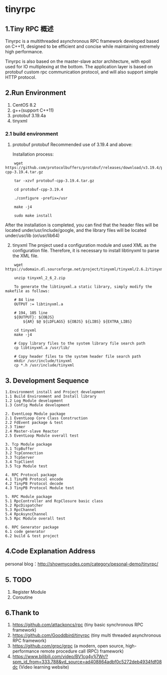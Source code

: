 # tinyrpc
## 1.Tiny RPC 概述
Tinyrpc is a multithreaded asynchronous RPC framework developed based on C++11, designed to be efficient and concise while maintaining extremely high performance.

Tinyrpc is also based on the master-slave actor architecture, with epoll used for IO multiplexing at the bottom. The application layer is based on protobuf custom rpc communication protocol, and will also support simple HTTP protocol.

## 2.Run Environment
1. CentOS 8.2
2. g++(support C++11)
3. protobuf 3.19.4a
4. tinyxml
### 2.1 build environment
1. protobuf
    protobuf Recommended use of 3.19.4 and above:

    Installation process:
```
    wget  https://github.com/protocolbuffers/protobuf/releases/download/v3.19.4/protobuf-cpp-3.19.4.tar.gz

    tar -xzvf protobuf-cpp-3.19.4.tar.gz

    cd protobuf-cpp-3.19.4

    ./configure -prefix=/usr

    make -j4 

    sudo make install
```
After the installation is completed, you can find that the header files will be located under/usr/include/google, and the library files will be located under/usr/lib (or/usr/lib64)
  

2. tinyxml
The project used a configuration module and used XML as the configuration file. Therefore, it is necessary to install libtinyxml to parse the XML file.

```
    wget https://udomain.dl.sourceforge.net/project/tinyxml/tinyxml/2.6.2/tinyxml_2_6_2.zip

    unzip tinyxml_2_6_2.zip

    To generate the libtinyxml.a static library, simply modify the makefile as follows:

    # 84 line
    OUTPUT := libtinyxml.a 

    # 194, 105 line
    ${OUTPUT}: ${OBJS}
        ${AR} $@ ${LDFLAGS} ${OBJS} ${LIBS} ${EXTRA_LIBS}
    
    cd tinyxml
    make -j4

    # Copy library files to the system library file search path
    cp libtinyxml.a /usr/lib/

    # Copy header files to the system header file search path
    mkdir /usr/include/tinyxml
    cp *.h /usr/include/tinyxml
```
## 3. Development Sequence
```
1.Environment install and Project development
1.1 Build Environment and Install library
1.2 Log Module development
1.3 Config Module development

2. EventLoop Module package
2.1 EventLoop Core Class Construction
2.2 FdEvent package & test
2.3 Timer
2.4 Master-slave Reactor 
2.5 EventLoop Module overall test

3. Tcp Module package
3.1 TcpBuffer
3.2 TcpConnection 
3.3 TcpServer 
3.4 TcpClient
3.5 Tcp Module test

4. RPC Protocol package
4.1 TinyPB Protocol encode
4.2 TinyPB Protocol decode
4.3 TinyPB Protocol Module test

5. RPC Module package 
5.1 RpcController and RcpClosure basic class
5.2 RpcDispatcher 
5.3 RpcChannel
5.4 RpcAsyncChannel
5.5 Rpc Module overall test

6. RPC Generator package
6.1 code generator 
6.2 build & test project

```
## 4.Code Explanation Address
personal blog：http://showmycodes.com/category/pesonal-demo/tinyrpc/

## 5. TODO
1. Register Module 
2. Coroutine

## 6.Thank to 
1. https://github.com/attackoncs/rpc (tiny basic synchronous RPC framework)
2. https://github.com/Gooddbird/tinyrpc (tiny multi threaded asynchronous RPC framework)
3. https://github.com/grpc/grpc (a modern, open source, high-performance remote procedure call (RPC) framework)
4. https://www.bilibili.com/video/BV1cg4y1j7Wr/?spm_id_from=333.788&vd_source=ad408864adbf0c5272deb4934fdf08dc (Video learning website)
